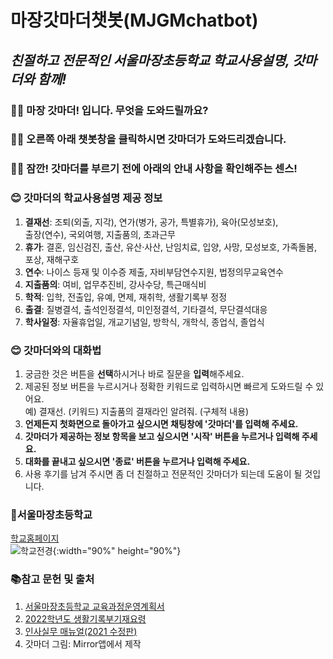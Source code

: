 # **마장갓마더챗봇(MJGMchatbot)**
## *친절하고 전문적인 서울마장초등학교 학교사용설명, 갓마더와 함께!*

### 👩‍🦱 마장 갓마더! 입니다. 무엇을 도와드릴까요?  
### 👩‍🦱 오른쪽 아래 챗봇창을 클릭하시면 갓마더가 도와드리겠습니다.  
### 👩‍🦱 잠깐! 갓마더를 부르기 전에 아래의 안내 사항을 확인해주는 센스!    
 

### 😊 **갓마더의 학교사용설명 제공 정보**

  1. **결재선**: 조퇴(외출, 지각), 연가(병가, 공가, 특별휴가), 육아(모성보호),      
                                 출장(연수), 국외여행, 지출품의, 초과근무    
  2. **휴가**: 결혼, 임신검진, 출산, 유산·사산, 난임치료, 입양, 사망, 모성보호, 가족돌봄, 포상, 재해구호 
  3. **연수**: 나이스 등재 및 이수증 제출, 자비부담연수지원, 법정의무교육연수
  4. **지출품의**: 여비, 업무추진비, 강사수당, 특근매식비   
  5. **학적**: 입학, 전출입, 유예, 면제, 재취학, 생활기록부 정정
  6. **출결**: 질병결석, 출석인정결석, 미인정결석, 기타결석, 무단결석대응
  7. **학사일정**: 자율휴업일, 개교기념일, 방학식, 개학식, 종업식, 졸업식 


### 😊 **갓마더와의 대화법**

  1. 궁금한 것은 버튼을 **선택**하시거나 바로 질문을 **입력**해주세요. 
  2. 제공된 정보 버튼을 누르시거나 정확한 키워드로 입력하시면 빠르게 도와드릴 수 있어요.  
        예) 결재선. (키워드)  지출품의 결재라인 알려줘. (구체적 내용)
  3. **언제든지 첫화면으로 돌아가고 싶으시면 채팅창에 '갓마더'를 입력해 주세요.**
  4. **갓마더가 제공하는 정보 항목을 보고 싶으시면 '시작' 버튼을 누르거나 입력해 주세요.**
  5. **대화를 끝내고 싶으시면 '종료' 버튼을 누르거나 입력해 주세요.**
  6. 사용 후기를 남겨 주시면 좀 더 친절하고 전문적인 갓마더가 되는데 도움이 될 것입니다.


### 🏤**서울마장초등학교** 

[학교홈페이지](https://majang.sen.es.kr)   
![학교전경](https://user-images.githubusercontent.com/103113230/167225734-e3d522aa-d1df-436f-b9be-71db36ad8c94.png){:width="90%" height="90%"}



### 📚**참고 문헌 및 출처**
1. [서울마장초등학교 교육과정운영계획서](https://majang.sen.es.kr/33977/subMenu.do)   
2. [2022학년도 생활기록부기재요령](https://www.moe.go.kr/boardCnts/viewRenew.do?boardID=316&boardSeq=90484&lev=0&searchType=null&statusYN=W&page=3&s=moe&m=0302&opType=N)   
3. [인사실무 매뉴얼(2021 수정판)](http://buseo.sen.go.kr/web/services/bbs/bbsView.action?bbsBean.bbsCd=94&bbsBean.bbsSeq=8319&ctgCd=200)   
4. 갓마더 그림: Mirror앱에서 제작

